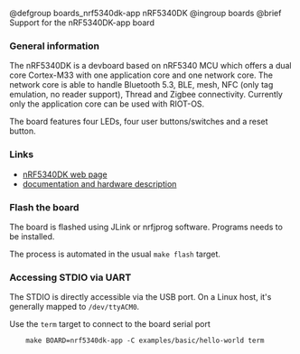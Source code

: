 @defgroup    boards_nrf5340dk-app nRF5340DK
@ingroup     boards
@brief       Support for the nRF5340DK-app board

### General information

The nRF5340DK is a devboard based on nRF5340 MCU which offers a dual core
Cortex-M33 with one application core and one network core.
The network core is able to handle Bluetooth 5.3, BLE, mesh, NFC (only tag emulation, no reader support), Thread and
Zigbee connectivity.
Currently only the application core can be used with RIOT-OS.

The board features four LEDs, four user buttons/switches and a reset button.

### Links

- [nRF5340DK web page](https://infocenter.nordicsemi.com/topic/ug_nrf5340_dk/UG/dk/intro.html)
- [documentation and hardware description](https://infocenter.nordicsemi.com/index.jsp?topic=%2Fstruct_nrf53%2Fstruct%2Fnrf5340.html)

### Flash the board

The board is flashed using JLink or nrfjprog software. Programs needs to
be installed.

The process is automated in the usual `make flash` target.

### Accessing STDIO via UART

The STDIO is directly accessible via the USB port. On a Linux host, it's
generally mapped to `/dev/ttyACM0`.

Use the `term` target to connect to the board serial port<br/>
```
    make BOARD=nrf5340dk-app -C examples/basic/hello-world term
```
